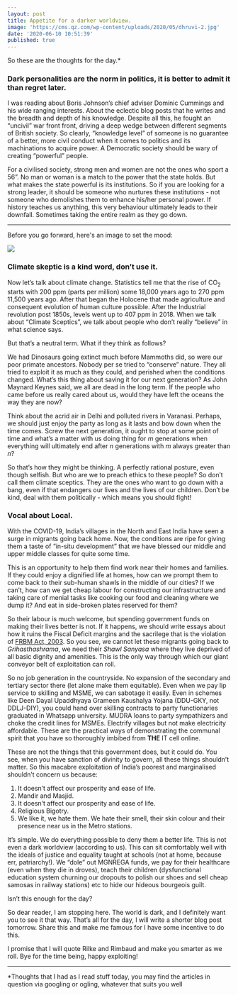 ```yaml
---
layout: post
title: Appetite for a darker worldview.
image: 'https://cms.qz.com/wp-content/uploads/2020/05/dhruvi-2.jpg'
date: '2020-06-10 10:51:39'
published: true
---
```

So these are the thoughts for the day.*

### Dark personalities are the norm in politics, it is better to admit it than regret later.

I was reading about Boris Johnson’s chief adviser Dominic Cummings and his wide ranging interests. About the eclectic blog posts that he writes and the breadth and depth of his knowledge. Despite all this, he fought an “uncivil” war front front, driving a deep wedge between different segments of British society. So clearly, “knowledge level” of someone is no guarantee of a better, more civil conduct when it comes to politics and its machinations to acquire power. A Democratic society should be wary of creating “powerful” people.

For a civilised society, strong men and women are not the ones who sport a 56”. No man or woman is a match to the power that the state holds. But what makes the state powerful is its institutions. So if you are looking for a strong leader, it should be someone who nurtures these institutions - not someone who demolishes them to enhance his/her personal power. If history teaches us anything, this very behaviour ultimately leads to their downfall. Sometimes taking the entire realm as they go down.

<hr>
Before you go forward, here's an image to set the mood:

![](https://cms.qz.com/wp-content/uploads/2020/05/dhruvi-2.jpg)

### Climate skeptic is a kind word, don’t use it.

Now let’s talk about climate change. Statistics tell me that the rise of CO<sub>2</sub> starts with 200 ppm (parts per million) some 18,000 years ago to 270 ppm 11,500 years ago. After that began the Holocene that made agriculture and consequent evolution of human culture possible. After the Industrial revolution post 1850s, levels went up to 407 ppm in 2018. When we talk about “Climate Sceptics”, we talk about people who don’t really “believe” in what science says.

But that’s a neutral term. What if they think as follows?

We had Dinosaurs going extinct much before Mammoths did, so were our poor primate ancestors. Nobody per se tried to “conserve” nature. They all tried to exploit it as much as they could, and perished when the conditions changed. What’s this thing about saving it for our next generation? As John Maynard Keynes said, we all are dead in the long term. If the people who came before us really cared about us, would they have left the oceans the way they are now?

Think about the acrid air in Delhi and polluted rivers in Varanasi. Perhaps, we should just enjoy the party as long as it lasts and bow down when the time comes. Screw the next generation, it ought to stop at some point of time and what’s a matter with us doing thing for *m* generations when everything will ultimately end after *n* generations with *m* always greater than *n*? 

So that’s how they might be thinking. A perfectly rational posture, even though selfish. But who are we to preach ethics to these people? So don’t call them climate sceptics. They are the ones who want to go down with a bang, even if that endangers our lives and the lives of our children. Don’t be kind, deal with them politically - which means you should fight!
### Vocal about Local.

With the COVID-19, India’s villages in the North and East India have seen a surge in migrants going back home. Now, the conditions are ripe for giving them a taste of “in-situ development” that we have blessed our middle and upper middle classes for quite some time.

This is an opportunity to help them find work near their homes and families. If they could enjoy a dignified life at homes, how can we prompt them to come back to their sub-human shawls in the middle of our cities? If we can’t, how can we get cheap labour for constructing our infrastructure and taking care of menial tasks like cooking our food and cleaning where we dump it? And eat in side-broken plates reserved for them?

So their labour is much welcome, but spending government funds on making their lives better is not. If it happens, we should write essays about how it ruins the Fiscal Deficit margins and the sacrilege that is the violation of [FRBM Act, 2003](https://www.business-standard.com/about/what-is-frbm-act). So you see, we cannot let these migrants going back to *Grihasthashrama*, we need their *Shawl Sanyasa* where they live deprived of all basic dignity and amenities. This is the only way through which our giant conveyor belt of exploitation can roll.

So no job generation in the countryside. No expansion of the secondary and tertiary sector there (let alone make them equitable). Even when we pay lip service to skilling and MSME, we can sabotage it easily. Even in schemes like Deen Dayal Upaddhyaya Grameen Kaushalya Yojana (DDU-GKY, not DDLJ-DIY), you could hand over skilling contracts to party functionaries graduated in Whatsapp university. MUDRA loans to party sympathizers and choke the credit lines for MSMEs. Electrify villages but not make electricity affordable. These are the practical ways of demonstrating the communal spirit that you have so thoroughly imbibed from <b>THE</b> IT cell online. 

These are not the things that this government does, but it could do. You see, when you have sanction of divinity to govern, all these things shouldn’t matter. So this macabre exploitation of India’s poorest and marginalised shouldn’t concern us because:

1. It doesn’t affect our prosperity and ease of life.
2. Mandir and Masjid.
3. It doesn’t affect our prosperity and ease of life.
4. Religious Bigotry.
5. We like it, we hate them. We hate their smell, their skin colour and their presence near us in the Metro stations.

It’s simple. We do everything possible to deny them a better life. This is not even a dark worldview (according to us). This can sit comfortably well with the ideals of justice and equality taught at schools (not at home, because err, patriarchy!). We “dole” out MGNREGA funds, we pay for their healthcare (even when they die in droves), teach their children (dysfunctional education system churning our dropouts to polish our shoes and sell cheap samosas in railway stations) etc to hide our hideous bourgeois guilt.

Isn’t this enough for the day?

So dear reader, I am stopping here. The world is dark, and I definitely want you to see it that way. That’s all for the day, I will write a shorter blog post tomorrow. Share this and make me famous for I have some incentive to do this.

I promise that I will quote Rilke and Rimbaud and make you smarter as we roll. Bye for the time being, happy exploiting!

<hr>
*Thoughts that I had as I read stuff today, you may find the articles in question via googling or ogling, whatever that suits you well
